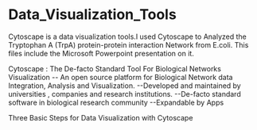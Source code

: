 # Data_Visualization_Tools
Cytoscape is a data visualization tools.I used Cytoscape to Analyzed the Tryptophan A (TrpA) protein-protein interaction Network from E.coli. This files include the Microsoft Powerpoint presentation on it.

Cytoscape : The De-facto Standard Tool For Biological Networks Visualization
-- An open source platform for Biological Network data Integration, Analysis and Visualization. --Developed and maintained by universities , companies and research institutions. --De-facto standard software in biological research community --Expandable by Apps


Three Basic Steps for Data Visualization with Cytoscape

